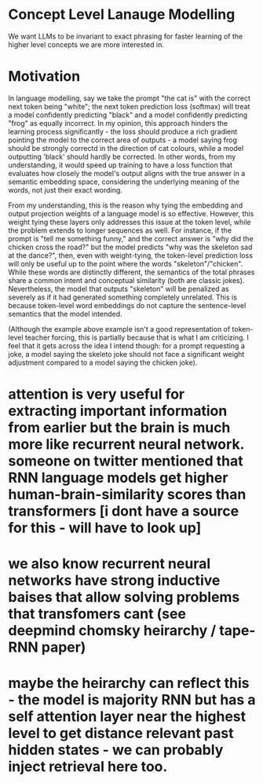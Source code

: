# Concept Level Lanauge Modelling
 We want LLMs to be invariant to exact phrasing for faster learning of the higher level concepts we are more interested in.

# Motivation
In language modelling, say we take the prompt "the cat is" with the correct next token being "white"; the next token prediction loss (softmax) will treat a model confidently predicting "black" and a model confidently predicting "frog" as equally incorrect. In my opinion, this approach hinders the learning process significantly - the loss should produce a rich gradient pointing the model to the correct area of outputs - a model saying frog should be strongly correctd in the direction of cat colours, while a model outputting 'black' should hardly be corrected. In other words, from my understanding, it would speed up training to have a loss function that evaluates how closely the model's output aligns with the true answer in a semantic embedding space, considering the underlying meaning of the words, not just their exact wording.

From my understanding, this is the reason why tying the embedding and output projection weights of a language model is so effective. However, this weight tying these layers only addresses this issue at the token level, while the problem extends to longer sequences as well. For instance, if the prompt is "tell me something funny," and the correct answer is "why did the chicken cross the road?" but the model predicts "why was the skeleton sad at the dance?", then, even with weight-tying, the token-level prediction loss will only be useful up to the point where the words "skeleton"/"chicken". While these words are distinctly different, the semantics of the total phrases share a common intent and conceptual similarity (both are classic jokes). Nevertheless, the model that outputs "skeleton" will be penalized as severely as if it had generated something completely unrelated. This is because token-level word embeddings do not capture the sentence-level semantics that the model intended.

(Although the example above example isn't a good representation of token-level teacher forcing, this is partially because that is what I am criticizing. I feel that it gets across the idea I intend though: for a prompt requesting a joke, a model saying the skeleto joke should not face a significant weight adjustment compared to a model saying the chicken joke).



# attention is very useful for extracting important information from earlier but the brain is much more like recurrent neural network. someone on twitter mentioned that RNN language models get higher human-brain-similarity scores than transformers [i dont have a source  for this - will have to look up]

# we also know recurrent neural networks have strong inductive baises that allow solving problems that transfomers cant (see deepmind chomsky heirarchy / tape-RNN paper)

# maybe the heirarchy can reflect this - the model is majority RNN but has a self attention layer near the highest level to get distance relevant past hidden states - we can probably inject retrieval here too.